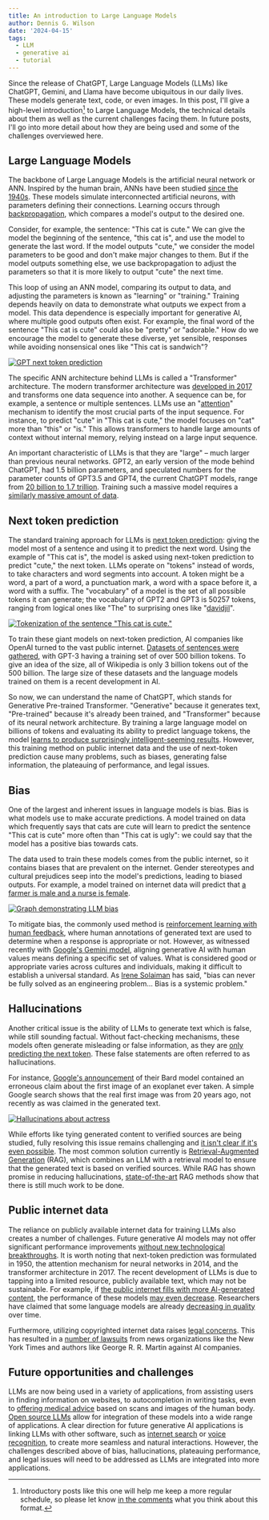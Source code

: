 ```yaml
---
title: An introduction to Large Language Models
author: Dennis G. Wilson
date: '2024-04-15'
tags:
  - LLM
  - generative ai
  - tutorial
---
```


Since the release of ChatGPT, Large Language Models (LLMs) like ChatGPT, Gemini, and Llama have become ubiquitous in our daily lives. These models generate text, code, or even images. In this post, I'll give a high-level introduction[^1] to Large Language Models, the technical details about them as well as the current challenges facing them. In future posts, I'll go into more detail about how they are being used and some of the challenges overviewed here.

[^1]: Introductory posts like this one will help me keep a more regular schedule, so please let know [in the comments](https://goodcomputer.substack.com/) what you think about this format.

## Large Language Models

The backbone of Large Language Models is the artificial neural network or ANN. Inspired by the human brain, ANNs have been studied [since the 1940s](https://link.springer.com/article/10.1007/BF02478259). These models simulate interconnected artificial neurons, with parameters defining their connections. Learning occurs through [backpropagation](https://cs231n.github.io/optimization-2/), which compares a model's output to the desired one. 

Consider, for example, the sentence: "This cat is cute." We can give the model the beginning of the sentence, "this cat is", and use the model to generate the last word. If the model outputs "cute," we consider the model parameters to be good and don't make major changes to them. But if the model outputs something else, we use backpropagation to adjust the parameters so that it is more likely to output "cute" the next time.

This loop of using an ANN model, comparing its output to data, and adjusting the parameters is known as "learning" or "training." Training depends heavily on data to demonstrate what outputs we expect from a model. This data dependence is especially important for generative AI, where multiple good outputs often exist. For example, the final word of the sentence "This cat is cute" could also be "pretty" or "adorable." How do we encourage the model to generate these diverse, yet sensible, responses while avoiding nonsensical ones like "This cat is sandwich"?

[![GPT next token prediction](http://jalammar.github.io/images/xlnet/gpt-2-autoregression-2.gif)](http://jalammar.github.io/illustrated-gpt2/)

The specific ANN architecture behind LLMs is called a "Transformer" architecture. The modern transformer architecture was [developed in 2017](https://proceedings.neurips.cc/paper/2017/file/3f5ee243547dee91fbd053c1c4a845aa-Paper.pdf) and transforms one data sequence into another. A sequence can be, for example, a sentence or multiple sentences. LLMs use an "[attention](https://arxiv.org/pdf/1409.0473.pdf)" mechanism to identify the most crucial parts of the input sequence. For instance, to predict "cute" in "This cat is cute," the model focuses on "cat" more than "this" or "is." This allows transformers to handle large amounts of context without internal memory, relying instead on a large input sequence.

An important characteristic of LLMs is that they are "large" – much larger than previous neural networks. GPT2, an early version of the mode behind ChatGPT, had 1.5 billion parameters, and speculated numbers for the parameter counts of GPT3.5 and GPT4, the current ChatGPT models, range from [20 billion to 1.7 trillion](https://www.reddit.com/r/LocalLLaMA/comments/17lvquz/clearing_up_confusion_gpt_35turbo_may_not_be_20b/). Training such a massive model requires a [similarly massive amount of data](https://s10251.pcdn.co/pdf/2022-Alan-D-Thompson-Whats-in-my-AI-Rev-0b.pdf).

## Next token prediction

The standard training approach for LLMs is [next token prediction](https://onlinelibrary.wiley.com/doi/pdf/10.1002/j.1538-7305.1951.tb01366.x): giving the model most of a sentence and using it to predict the next word. Using the example of "This cat is", the model is asked using next-token prediction to predict "cute," the next token. LLMs operate on "tokens" instead of words, to take characters and word segments into account. A token might be a word, a part of a word, a punctuation mark, a word with a space before it, a word with a suffix. The "vocabulary" of a model is the set of all possible tokens it can generate; the vocabulary of GPT2 and GPT3 is 50257 tokens, ranging from logical ones like "The" to surprising ones like "[davidjil](https://simonwillison.net/2023/Jun/8/gpt-tokenizers/)".

[![Tokenization of the sentence "This cat is cute."](/images/tokens.png)](/images/tokens.png)

To train these giant models on next-token prediction, AI companies like OpenAI turned to the vast public internet. [Datasets of sentences were gathered](https://www.nytimes.com/2024/04/06/technology/tech-giants-harvest-data-artificial-intelligence.html), with GPT-3 having a training set of over 500 billion tokens. To give an idea of the size, all of Wikipedia is only 3 billion tokens out of the 500 billion. The large size of these datasets and the language models trained on them is a recent development in AI.

So now, we can understand the name of ChatGPT, which stands for Generative Pre-trained Transformer. "Generative" because it generates text, "Pre-trained" because it's already been trained, and "Transformer" because of its neural network architecture. By training a large language model on billions of tokens and evaluating its ability to predict language tokens, the model [learns to produce surprisingly intelligent-seeming results](https://arxiv.org/pdf/2303.12712.pdf). However, this training method on public internet data and the use of next-token prediction cause many problems, such as biases, generating false information, the plateauing of performance, and legal issues.

## Bias

One of the largest and inherent issues in language models is bias. Bias is what models use to make accurate predictions. A model trained on data which frequently says that cats are cute will learn to predict the sentence "This cat is cute" more often than "This cat is ugly": we could say that the model has a positive bias towards cats.

The data used to train these models comes from the public internet, so it contains biases that are prevalent on the internet. Gender stereotypes and cultural prejudices seep into the model's predictions, leading to biased outputs. For example, a model trained on internet data will predict that [a farmer is male and a nurse is female](https://proceedings.neurips.cc/paper/2020/file/92650b2e92217715fe312e6fa7b90d82-Paper.pdf).

[![Graph demonstrating LLM bias](/images/bias.png)](https://uclanlp.github.io/corefBias/overview) 

To mitigate bias, the commonly used method is [reinforcement learning with human feedback](https://en.wikipedia.org/wiki/Reinforcement_learning_from_human_feedback), where human annotations of generated text are used to determine when a response is appropriate or not. However, as witnessed recently with [Google's Gemini model](https://www.wired.com/story/google-gemini-woke-ai-image-generation/), aligning generative AI with human values means defining a specific set of values. What is considered good or appropriate varies across cultures and individuals, making it difficult to establish a universal standard. As [Irene Solaiman](https://www.irenesolaiman.com/) has said, "bias can never be fully solved as an engineering problem... Bias is a systemic problem."

## Hallucinations

Another critical issue is the ability of LLMs to generate text which is false, while still sounding factual. Without fact-checking mechanisms, these models often generate misleading or false information, as they are [only predicting the next token](https://dl.acm.org/doi/pdf/10.1145/3442188.3445922). These false statements are often referred to as hallucinations.

For instance, [Google's announcement](https://www.theverge.com/2023/2/8/23590864/google-ai-chatbot-bard-mistake-error-exoplanet-demo) of their Bard model contained an erroneous claim about the first image of an exoplanet ever taken. A simple Google search shows that the real first image was from 20 years ago, not recently as was claimed in the generated text.

[![Hallucinations about actress](/images/hallucinations.png)](https://arxiv.org/pdf/2305.14251.pdf)

While efforts like tying generated content to verified sources are being studied, fully resolving this issue remains challenging and [it isn't clear if it's even possible](https://twitter.com/ylecun/status/1629488660071448578). The most common solution currently is [Retrieval-Augmented Generation](https://proceedings.neurips.cc/paper/2020/file/6b493230205f780e1bc26945df7481e5-Paper.pdf) (RAG), which combines an LLM with a retrieval model to ensure that the generated text is based on verified sources. While RAG has shown promise in reducing hallucinations, [state-of-the-art](https://openreview.net/pdf?id=hSyW5go0v8) RAG methods show that there is still much work to be done.

## Public internet data

The reliance on publicly available internet data for training LLMs also creates a number of challenges. Future generative AI models may not offer significant performance improvements [without new technological breakthroughs](https://the-decoder.com/bill-gates-does-not-expect-gpt-5-to-be-much-better-than-gpt-4/). It is worth noting that next-token prediction was formulated in 1950, the attention mechanism for neural networks in 2014, and the transformer architecture in 2017. The recent development of LLMs is due to tapping into a limited resource, publicly available text, which may not be sustainable. For example, if [the public internet fills with more AI-generated content](https://garymarcus.substack.com/p/the-imminent-enshittification-of), the performance of these models [may even decrease](https://arxiv.org/abs/2305.17493). Researchers have claimed that some language models are already [decreasing in quality](https://arxiv.org/pdf/2307.09009.pdf) over time.

Furthermore, utilizing copyrighted internet data raises [legal concerns](https://openreview.net/forum?id=YokfK5VOoz). This has resulted in a [number of lawsuits](https://www.thefashionlaw.com/from-chatgpt-to-deepfake-creating-apps-a-running-list-of-key-ai-lawsuits/) from news organizations like the New York Times and authors like George R. R. Martin against AI companies. 

## Future opportunities and challenges

LLMs are now being used in a variety of applications, from assisting users in finding information on websites, to autocompletion in writing tasks, even to [offering medical advice](https://www.nature.com/articles/s41591-022-01981-2) based on scans and images of the human body. [Open source LLMs](https://huggingface.co/spaces/HuggingFaceH4/open_llm_leaderboard) allow for integration of these models into a wide range of applications. A clear direction for future generative AI applications is linking LLMs with other software, such as [internet search](https://www.databricks.com/blog/enhancing-product-search-large-language-models-llms.html) or [voice recognition](https://www.theverge.com/24126502/humane-ai-pin-review), to create more seamless and natural interactions. However, the challenges described above of bias, hallucinations, plateauing performance, and legal issues will need to be addressed as LLMs are integrated into more applications.
